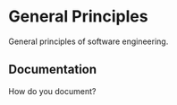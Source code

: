 # General Principles
General principles of software engineering.

## Documentation
How do you document?

